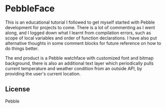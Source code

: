# PebbleFace

This is an educational tutorial I followed to get myself started with Pebble development for projects to come.
There is a lot of commenting as I went along, and I logged down what I learnt from compilation errors, such as scope of local variables and order of function declarations. I have also put alternative thoughts in some comment blocks for future reference on how to do things better.

The end product is a Pebble watchface with customized font and bitmap background, there is also an additional text layer which periodically pulls current temperature and weather condition from an outside API, by providing the user's current location. 

License
-------
Pebble 

